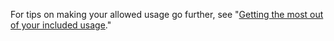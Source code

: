 For tips on making your allowed usage go further, see "[Getting the most out of your included usage](/codespaces/troubleshooting/troubleshooting-included-usage)."
